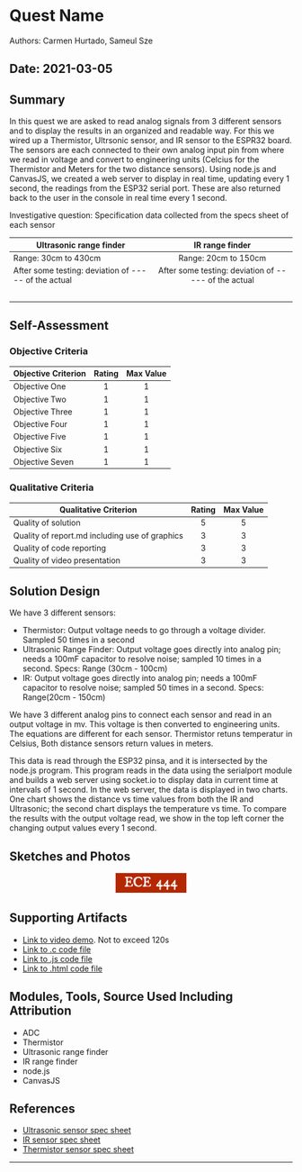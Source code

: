 # Quest Name
Authors: Carmen Hurtado, Sameul Sze

Date: 2021-03-05
-----

## Summary
In this quest we are asked to read analog signals from 3 different sensors and to display the results in an organized and readable way. For this we wired up a Thermistor, Ultrsonic sensor, and IR sensor to the ESPR32 board. The sensors are each connected to their own analog input pin from where we read in voltage and convert to engineering units (Celcius for the Thermistor and Meters for the two distance sensors). Using node.js and CanvasJS, we created a web server to display in real time, updating every 1 second, the readings from the ESP32 serial port. These are also returned back to the user in the console in real time every 1 second. 

Investigative question: 
Specification data collected from the specs sheet of each sensor

| Ultrasonic range finder | IR range finder |
|---------------------------------------------|:-----------:|
| Range: 30cm to 430cm | Range: 20cm to 150cm|  
| After some testing: deviation of ----- of the actual | After some testing: deviation of ----- of the actual|  
|  | |  
| | |  
|  |  |  
|  |  |  
|  | |  

## Self-Assessment

### Objective Criteria

| Objective Criterion | Rating | Max Value  | 
|---------------------------------------------|:-----------:|:---------:|
| Objective One | 1 |  1     | 
| Objective Two | 1 |  1     | 
| Objective Three | 1|  1     | 
| Objective Four | 1 |  1     | 
| Objective Five | 1 |  1     | 
| Objective Six | 1 |  1     | 
| Objective Seven | 1 |  1     | 


### Qualitative Criteria

| Qualitative Criterion | Rating | Max Value  | 
|---------------------------------------------|:-----------:|:---------:|
| Quality of solution | 5 |  5     | 
| Quality of report.md including use of graphics | 3 |  3     | 
| Quality of code reporting | 3 |  3     | 
| Quality of video presentation | 3 |  3     | 


## Solution Design
We have 3 different sensors:
- Thermistor: Output voltage needs to go through a voltage divider. Sampled 50 times in a second
- Ultrasonic Range Finder: Output voltage goes directly into analog pin; needs a 100mF capacitor to resolve noise; sampled 10 times in a second. Specs: Range (30cm - 100cm)
- IR: Output voltage goes directly into analog pin; needs a 100mF capacitor to resolve noise; sampled 50 times in a second. Specs: Range(20cm - 150cm)

We have 3 different analog pins to connect each sensor and read in an output voltage in mv. This voltage is then converted to engineering units. The equations are different for each sensor. Thermistor retuns temperatur in Celsius, Both distance sensors return values in meters.

This data is read through the ESP32 pinsa, and it is intersected by the node.js program. This program reads in the data using the serialport module and builds a web server using socket.io to display data in current time at intervals of 1 second. In the web server, the data is displayed in two charts. One chart shows the distance vs time values from both the IR and Ultrasonic; the second chart displays the temperature vs time. To compare the results with the output voltage read, we show in the top left corner the changing output values every 1 second. 

## Sketches and Photos
<center><img src="./images/ece444.png" width="25%" /></center>  
<center> </center>


## Supporting Artifacts
- [Link to video demo](). Not to exceed 120s
- [Link to .c code file]()
- [Link to .js code file]()
- [Link to .html code file]()


## Modules, Tools, Source Used Including Attribution
- ADC
- Thermistor
- Ultrasonic range finder
- IR range finder
- node.js
- CanvasJS 

## References
- [Ultrasonic sensor spec sheet]()
- [IR sensor spec sheet]()
- [Thermistor sensor spec sheet]()
-----

